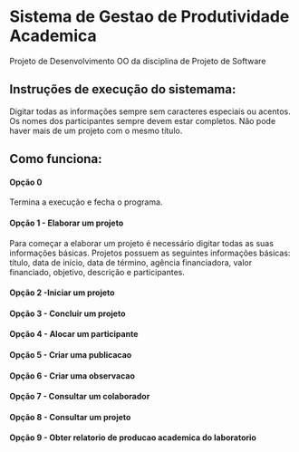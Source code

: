 # Sistema de Gestao de Produtividade Academica
Projeto de Desenvolvimento OO da disciplina de Projeto de Software
## Instruções de execução do sistemama:
Digitar todas as informações sempre sem caracteres especiais ou acentos. Os nomes dos participantes sempre devem estar completos. Não pode haver mais de um projeto com o mesmo título. 
## Como funciona:
#### Opção 0
Termina a execução e fecha o programa.
#### Opção 1 - Elaborar um projeto
Para começar a elaborar um projeto é necessário digitar todas as suas informações básicas. Projetos possuem
as seguintes informações básicas: título, data de início, data de término, agência financiadora,
valor financiado, objetivo, descrição e participantes.
#### Opção 2 -Iniciar um projeto

#### Opção 3 - Concluir um projeto
#### Opção 4 - Alocar um participante
#### Opção 5 - Criar uma publicacao
#### Opção 6 - Criar uma observacao
#### Opção 7 - Consultar um colaborador
#### Opção 8 - Consultar um projeto
#### Opção 9 - Obter relatorio de producao academica do laboratorio
